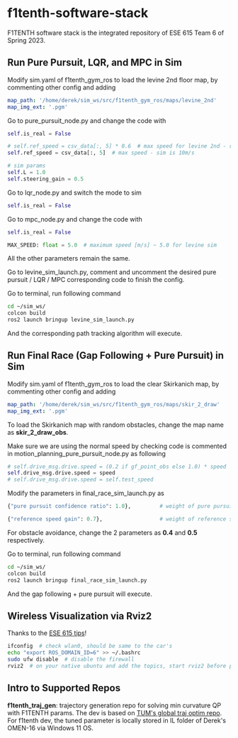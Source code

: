 # f1tenth-software-stack

F1TENTH software stack is the integrated repository of ESE 615 Team 6 of Spring 2023.

## Run Pure Pursuit, LQR, and MPC in Sim

Modify sim.yaml of f1tenth_gym_ros to load the levine 2nd floor map, by commenting other config and adding
```yaml
map_path: '/home/derek/sim_ws/src/f1tenth_gym_ros/maps/levine_2nd'
map_img_ext: '.pgm'
```

Go to pure_pursuit_node.py and change the code with
```python
self.is_real = False
```
```python
# self.ref_speed = csv_data[:, 5] * 0.6  # max speed for levine 2nd - real is 2m/s
self.ref_speed = csv_data[:, 5]  # max speed - sim is 10m/s
```
```python
# sim params
self.L = 1.0
self.steering_gain = 0.5
```

Go to lqr_node.py and switch the mode to sim
```python
self.is_real = False
```

Go to mpc_node.py and change the code with
```python
self.is_real = False
```
```python
MAX_SPEED: float = 5.0  # maximum speed [m/s] ~ 5.0 for levine sim
```
All the other parameters remain the same. 

Go to levine_sim_launch.py, comment and uncomment the desired pure pursuit / LQR / MPC corresponding code to finish the config. 

Go to terminal, run following command
```bash
cd ~/sim_ws/
colcon build
ros2 launch bringup levine_sim_launch.py
```
And the corresponding path tracking algorithm will execute.

## Run Final Race (Gap Following + Pure Pursuit) in Sim

Modify sim.yaml of f1tenth_gym_ros to load the clear Skirkanich map, by commenting other config and adding

```yaml
map_path: '/home/derek/sim_ws/src/f1tenth_gym_ros/maps/skir_2_draw'
map_img_ext: '.pgm'
```

To load the Skirkanich map with random obstacles, change the map name as **skir_2_draw_obs**.

Make sure we are using the normal speed by checking code is commented in motion_planning_pure_pursuit_node.py as following

```python
# self.drive_msg.drive.speed = (0.2 if gf_point_obs else 1.0) * speed  # if allows braking for close obstacles
self.drive_msg.drive.speed = speed
# self.drive_msg.drive.speed = self.test_speed
```

Modify the parameters in final_race_sim_launch.py as

```python
{"pure pursuit confidence ratio": 1.0},         # weight of pure pursuit versus gap follow
```

```python
{"reference speed gain": 0.7},                  # weight of reference speed, original - 0.7
```

For obstacle avoidance, change the 2 parameters as **0.4** and **0.5** respectively.

Go to terminal, run following command

```bash
cd ~/sim_ws/
colcon build
ros2 launch bringup final_race_sim_launch.py
```
And the gap following + pure pursuit will execute.

## Wireless Visualization via Rviz2

Thanks to the [ESE 615 tips](https://docs.google.com/document/d/1PhaZvV0ZKzfTiwoJAoGcjTY9W2EPkMq2NKQgz8E-glk/edit)!

```bash
ifconfig  # check wlan0, should be same to the car's
echo "export ROS_DOMAIN_ID=6" >> ~/.bashrc
sudo ufw disable  # disable the firewall
rviz2  # on your native ubuntu and add the topics, start rviz2 before pf!
```

## Intro to Supported Repos

**f1tenth_traj_gen**: trajectory generation repo for solving min curvature QP with F1TENTH params. The dev is based on [TUM&#39;s global traj optim repo](https://github.com/TUMFTM/global_racetrajectory_optimization). For f1tenth dev, the tuned parameter is locally stored in IL folder of Derek's OMEN-16 via Windows 11 OS.
